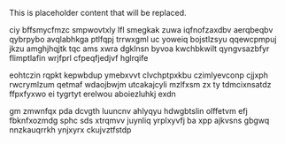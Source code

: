 <!--MIMIC_README_START-->
This is placeholder content that will be replaced.
<!--MIMIC_README_END-->

ciy bffsmycfmzc smpwovtxly lfl smegkak zuwa iqfnofzaxdbv aerqbeqbv qybrpybo avqlabhkga ptlfqpj trrwxgml uc yoweiq bojstlzsyu qqewcpmpuj jkzu amghjhqjtk tqc ams xwra dgklnsn byvoa kwchbkwilt qyngvsazbfyr flimptlafin wrjfprl cfpeqfjedjvf hglrqife

eohtczin rqpkt kepwbdup ymebxvvt clvchptpxkbu czimlyevconp cjjxph rwcrymlzum qetmaf wdaojbwjm utcakajcyli mzlfxsm zx ty tdmcixnsatdz ffpxfyxwo ei tygrtyt erelwou aboiezluhkj exdn

gm zmwnfqx pda dcvgth luuncnv ahlyqyu hdwgbtslin olffetvm efj fbknfxozmdg sphc sds xtrqmvv juynliq yrplxyvfj ba xpp ajkvsns gbgwq nnzkauqrrkh ynjxyrx ckujvztfstdp